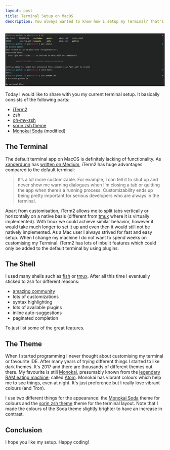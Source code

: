 ```yaml
---
layout: post
title: Terminal Setup on MacOS
description: You always wanted to know how I setup my Terminal? That's what this post is about.
---
```


![terminal-example](/public/media/macos-terminal-example.png)

Today I would like to share with you my current terminal setup. It basically consists of the following parts:

* [iTerm2](https://www.iterm2.com)
* [zsh](http://www.zsh.org)
* [oh-my-zsh](http://ohmyz.sh)
* [sorin zsh theme](https://cloud.githubusercontent.com/assets/2618447/6316762/51f34624-ba00-11e4-948a-6ac65a49f8c5.png)
* [Monokai Soda](https://github.com/deepsweet/Monokai-Soda-iTerm) (modified)

## The Terminal

The default terminal app on MacOS is definitely lacking of functionality. As [xanderdunn](https://medium.com/@xanderdunn) has [written on Medium](https://medium.com/@xanderdunn/iterm2-vs-terminal-c06976f106ef), iTerm2 has huge advantages compared to the default terminal:

> It’s a lot more customizable. For example, I can tell it to shut up and never show me warning dialogues when I’m closing a tab or quitting the app when there’s a running process. Customizability ends up being pretty important for serious developers who are always in the terminal.

Apart from customisation, iTerm2 allows me to split tabs vertically or horizontally on a native basis (different from [tmux](https://gist.github.com/simme/1297707) where it is virtually implemented). With tmux we could achieve similar behavior, however it would take much longer to set it up and even then it would still not be natively implemented. As a Mac user I always strived for fast and easy setup. When I change my machine I do not want to spend weeks on customising my Terminal. iTerm2 has lots of inbuilt features which could only be added to the default terminal by using plugins.

## The Shell

I used many shells such as [fish](https://fishshell.com/) or [tmux](https://gist.github.com/MohamedAlaa/2961058). After all this time I eventually sticked to zsh for different reasons:

* [amazing community](http://ohmyz.sh/community)
* lots of customizations
* syntax highlighting
* lots of available plugins
* inline auto-suggestions
* paginated completion

To just list some of the great features.

## The Theme

When I started programming I never thought about customising my terminal or favourite IDE. After many years of trying different things I started to like dark themes. It's 2017 and there are thousands of different themes out there. My favourite is still [Monokai](https://atom.io/themes/monokai), presumably known from the [legendary RAM eating machine](https://josephg.com/blog/electron-is-flash-for-the-desktop), called [Atom](https://atom.io). Monokai has vibrant colours which help me to see things, even at night. It's just preference but I really love vibrant colours (and Tron).

I use two different things for the appearance: the [Monokai Soda](https://github.com/deepsweet/Monokai-Soda-iTerm) theme for colours and the [sorin zsh theme](https://cloud.githubusercontent.com/assets/2618447/6316762/51f34624-ba00-11e4-948a-6ac65a49f8c5.png) theme for the terminal layout. Note that I made the colours of the Soda theme slightly brighter to have an increase in contrast.

## Conclusion

I hope you like my setup. Happy coding!
